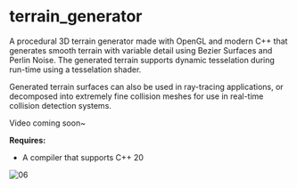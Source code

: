# terrain_generator
A procedural 3D terrain generator made with OpenGL and modern C++ that generates smooth terrain with variable detail using Bezier Surfaces and Perlin Noise. The generated terrain supports dynamic tesselation during run-time using a tesselation shader.

Generated terrain surfaces can also be used in ray-tracing applications, or decomposed into extremely fine collision meshes for use in real-time collision detection systems.

Video coming soon~


**Requires:**
- A compiler that supports C++ 20

![06](https://user-images.githubusercontent.com/75456828/101313406-5108d700-3813-11eb-94cc-aa3d128f014d.png)

